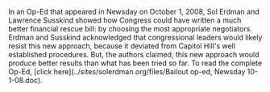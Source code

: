 In an Op-Ed that appeared in Newsday on October 1, 2008, Sol Erdman and Lawrence Susskind showed how Congress could have written a much better financial rescue bill: by choosing the most appropriate negotiators. Erdman and Susskind acknowledged that congressional leaders would likely resist this new approach, because it deviated from Capitol Hill's well established procedures. But, the authors claimed, this new approach would produce better results than what has been tried so far. To read the complete Op-Ed, [click here](../sites/solerdman.org/files/Bailout op-ed, Newsday 10-1-08.doc).
